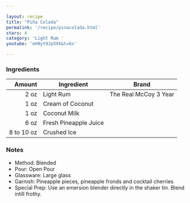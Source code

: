 ```yaml
---

layout: recipe
title: "Piña Colada"
permalink: '/recipe/pinacolada.html'
stars: 4
category: 'Light Rum '
youtube: 'eH9yt9JpXXk&t=6s'

---
```


### Ingredients

| Amount  | Ingredient               | Brand          |
| ---------: | --------------------- | --------------------- |
|       2 oz | Light Rum             | The Real McCoy 3 Year |
|       1 oz | Cream of Coconut      |
|       1 oz | Coconut Milk          |
|       6 oz | Fresh Pineapple Juice |
| 8 to 10 oz | Crushed Ice           |

### Notes

- Method: Blended
- Pour: Open Pour
- Glassware: Large glass
- Garnish: Pineapple pieces, pineapple fronds and cocktail cherries
- Special Prep: Use an emersion blender directly in the shaker tin. Blend intill frothy.

